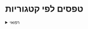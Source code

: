 # טפסים לפי קטגוריות

<details>
<summary>רפואי</summary>

[טופס תיעוד אירוע רפואי](https://motid-1221.formtitan.com/Medical_journal#/)
</details>
